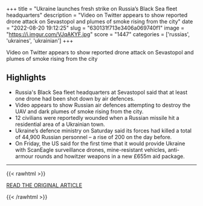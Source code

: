 +++
title = "Ukraine launches fresh strike on Russia’s Black Sea fleet headquarters"
description = "Video on Twitter appears to show reported drone attack on Sevastopol and plumes of smoke rising from the city"
date = "2022-08-20 19:12:25"
slug = "630131f713e3406a069740f1"
image = "https://i.imgur.com/VJqAKYF.jpg"
score = "1447"
categories = ['russias', 'ukraines', 'ukrainian']
+++

Video on Twitter appears to show reported drone attack on Sevastopol and plumes of smoke rising from the city

## Highlights

- Russia's Black Sea fleet headquarters at Sevastopol said that at least one drone had been shot down by air defences.
- Video appears to show Russian air defences attempting to destroy the UAV and dark plumes of smoke rising from the city.
- 12 civilians were reportedly wounded when a Russian missile hit a residential area of a Ukrainian town.
- Ukraine’s defence ministry on Saturday said its forces had killed a total of 44,900 Russian personnel – a rise of 200 on the day before.
- On Friday, the US said for the first time that it would provide Ukraine with ScanEagle surveillance drones, mine-resistant vehicles, anti-armour rounds and howitzer weapons in a new £655m aid package.

---

{{< rawhtml >}}
  <p class="article-category">
    <a target="_blank" href="https://www.theguardian.com/world/2022/aug/20/ukraine-launches-fresh-strike-on-russias-black-sea-fleet-headquarters">READ THE ORIGINAL ARTICLE</a>
  </p>
{{< /rawhtml >}}
